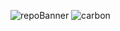 
 ![repoBanner](https://user-images.githubusercontent.com/83475962/211161024-1cb4810b-64f7-42b4-9944-df4d54814ae2.png)
![carbon](https://user-images.githubusercontent.com/83475962/211161304-e1d7f471-e7d6-4ba5-b925-6d63b2308436.png)
